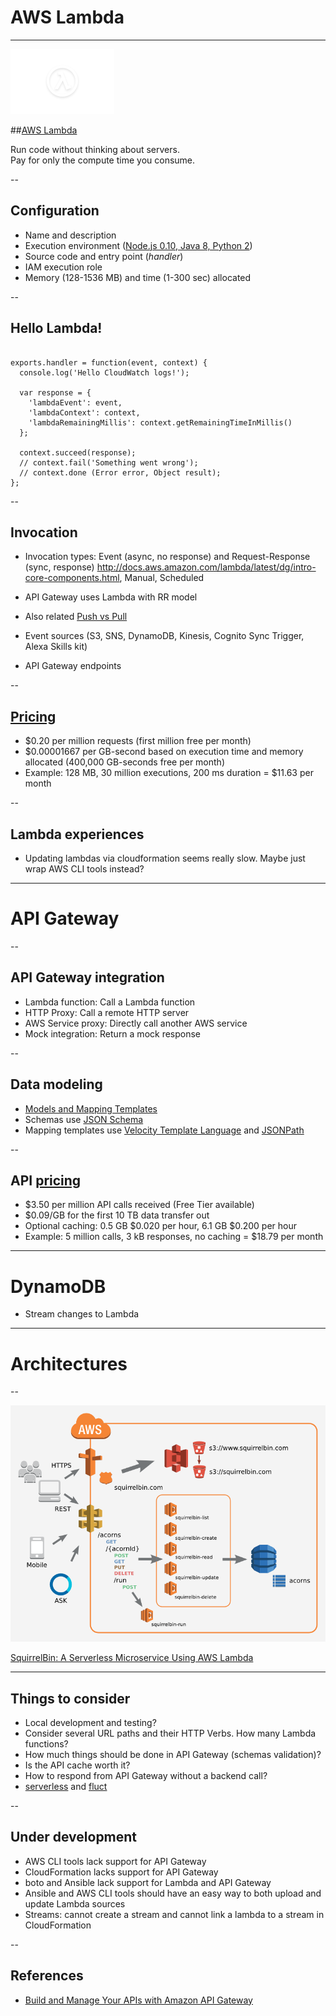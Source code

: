 
#  AWS Lambda

---

![Lambda](images/Lambda_FullPg_V3-05.png)

##[AWS Lambda](https://aws.amazon.com/lambda/)

Run code without thinking about servers.  
Pay for only the compute time you consume.

--

## Configuration

- Name and description
- Execution environment ([Node.js 0.10, Java 8, Python 2](http://docs.aws.amazon.com/lambda/latest/dg/current-supported-versions.html))
- Source code and entry point (*handler*)
- IAM execution role
- Memory (128-1536 MB) and time (1-300 sec) allocated

--


## Hello Lambda!

<pre><code data-trim class="javascript">
exports.handler = function(event, context) {
  console.log('Hello CloudWatch logs!');

  var response = {
    'lambdaEvent': event,
    'lambdaContext': context,
    'lambdaRemainingMillis': context.getRemainingTimeInMillis()
  };
  
  context.succeed(response);
  // context.fail('Something went wrong');
  // context.done (Error error, Object result);
};
</code></pre>

--

## Invocation

- Invocation types: Event (async, no response) and Request-Response (sync, response) http://docs.aws.amazon.com/lambda/latest/dg/intro-core-components.html, Manual, Scheduled

- API Gateway uses Lambda with RR model

- Also related [Push vs Pull](http://docs.aws.amazon.com/lambda/latest/dg/intro-invocation-modes.html)

- Event sources (S3, SNS, DynamoDB, Kinesis, Cognito Sync Trigger, Alexa Skills kit)
- API Gateway endpoints

--

## [Pricing](https://aws.amazon.com/lambda/pricing/)

- $0.20 per million requests (first million free per month)
- $0.00001667 per GB-second based on execution time and memory allocated (400,000 GB-seconds free per month)
- Example: 128 MB, 30 million executions, 200 ms duration = $11.63 per month

--

## Lambda experiences

- Updating lambdas via cloudformation seems really slow. Maybe just wrap AWS CLI tools instead?

---

# API Gateway

--

## API Gateway integration

- Lambda function: Call a Lambda function
- HTTP Proxy: Call a remote HTTP server
- AWS Service proxy: Directly call another AWS service
- Mock integration: Return a mock response

--

## Data modeling

- [Models and Mapping Templates](http://docs.aws.amazon.com/apigateway/latest/developerguide/models-mappings.html)
- Schemas use [JSON Schema](http://json-schema.org/)
- Mapping templates use [Velocity Template Language](https://velocity.apache.org/engine/releases/velocity-1.7/user-guide.html) and [JSONPath](http://goessner.net/articles/JsonPath/)

--

## API [pricing](https://aws.amazon.com/api-gateway/pricing/)

- $3.50 per million API calls received (Free Tier available)
- $0.09/GB for the first 10 TB data transfer out
- Optional caching: 0.5 GB $0.020 per hour, 6.1 GB $0.200 per hour
- Example: 5 million calls, 3 kB responses, no caching = $18.79 per month

---

# DynamoDB

- Stream changes to Lambda

---

# Architectures

--

![SquirrelBin](images/squirrelbin-arch.png)

[SquirrelBin: A Serverless Microservice Using AWS Lambda](https://aws.amazon.com/blogs/compute/the-squirrelbin-architecture-a-serverless-microservice-using-aws-lambda/)

---

## Things to consider

- Local development and testing?
- Consider several URL paths and their HTTP Verbs. How many Lambda functions?
- How much things should be done in API Gateway (schemas validation)?
- Is the API cache worth it?
- How to respond from API Gateway without a backend call?
- [serverless](https://github.com/serverless/serverless) and [fluct](https://github.com/fluct/fluct)

--

## Under development

- AWS CLI tools lack support for API Gateway
- CloudFormation lacks support for API Gateway
- boto and Ansible lack support for Lambda and API Gateway
- Ansible and AWS CLI tools should have an easy way to both upload and update Lambda sources
- Streams: cannot create a stream and cannot link a lambda to a stream in CloudFormation

--

## References

- [Build and Manage Your APIs with Amazon API Gateway](http://www.slideshare.net/AmazonWebServices/build-and-manage-your-apis-with-amazon-api-gateway)
